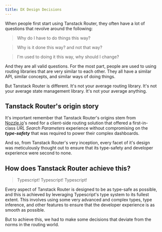 ```yaml
---
title: DX Design Decisions
---
```


When people first start using Tanstack Router, they often have a lot of questions that revolve around the following:

> Why do I have to do things this way?

> Why is it done this way? and not that way?

> I'm used to doing it this way, why should I change?

And they are all valid questions. For the most part, people are used to using routing libraries that are very similar to each other. They all have a similar API, similar concepts, and similar ways of doing things.

But Tanstack Router is different. It's not your average routing library. It's not your average state management library. It's not your average anything.

## Tanstack Router's origin story

It's important remember that Tanstack Router's origins stem from [Nozzle.io](https://nozzle.io)'s need for a client-side routing solution that offered a first-in-class *URL Search Parameters* experience without compromising on the ***type-safety*** that was required to power their complex dashboards.

And so, from Tanstack Router's very inception, every facet of it's design was meticulously thought out to ensure that its type-safety and developer experience were second to none.

## How does Tanstack Router achieve this?

> Typescript! Typescript! Typescript!

Every aspect of Tanstack Router is designed to be as type-safe as possible, and this is achieved by leveraging Typescript's type system to its fullest extent. This involves using some very advanced and complex types, type inference, and other features to ensure that the developer experience is as smooth as possible.

But to achieve this, we had to make some decisions that deviate from the norms in the routing world.
